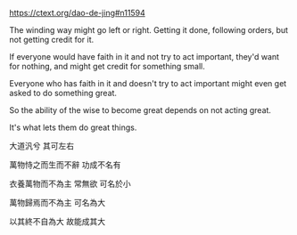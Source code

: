 https://ctext.org/dao-de-jing#n11594

The winding way
might go left or right.
Getting it done, following orders,
but not getting credit for it.

If everyone would have faith in it
and not try to act important,
they'd want for nothing,
and might get credit for something small.

Everyone who has faith in it
and doesn't try to act important
might even get asked to do something great.

So the ability of the wise to become great
depends on not acting great.

It's what lets them do great things.

大道汎兮
其可左右

萬物恃之而生而不辭
功成不名有

衣養萬物而不為主
常無欲
可名於小

萬物歸焉而不為主
可名為大

以其終不自為大
故能成其大
